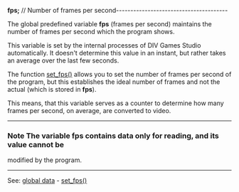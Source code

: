 **fps;** // Number of frames per second---------------------------------------


The global predefined variable **fps** (frames per second) maintains the
number of frames per second which the program shows.

This variable is set by the internal processes of DIV Games
Studio automatically. It doesn't determine this value in an instant, but
rather takes an average over the last few seconds.

The function [set_fps()](set_fps().md) allows you to set the number of frames
per second of the program, but this establishes the ideal number
of frames and not the actual (which is stored in **fps**).

This means, that this variable serves as a counter to determine how many frames
per second, on average, are converted to video.

---------------------------------------


### Note The variable **fps** contains data only for reading, and its value cannot be
modified by the program.

---------------------------------------
See: [global data](predefined_global_data.md) - [set_fps()](set_fps().md)

